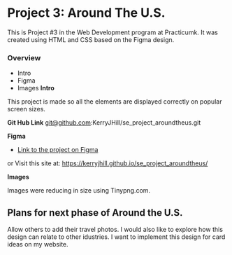 # Project 3: Around The U.S.

This is Project #3 in the Web Development program at Practicumk. It was created using HTML and CSS based on the Figma design.

### Overview

- Intro
- Figma
- Images
  **Intro**

This project is made so all the elements are displayed correctly on popular screen sizes.

**Git Hub Link** git@github.com:KerryJHill/se_project_aroundtheus.git

**Figma**

- [Link to the project on Figma](https://www.figma.com/file/ii4xxsJ0ghevUOcssTlHZv/Sprint-3%3A-Around-the-US?node-id=0%3A1)

or Visit this site at:
https://kerryjhill.github.io/se_project_aroundtheus/

**Images**

Images were reducing in size using Tinypng.com.

## Plans for next phase of Around the U.S.

Allow others to add their travel photos. I would also like to explore how this design can relate to other idustries. I want to implement this design for card ideas on my website.
